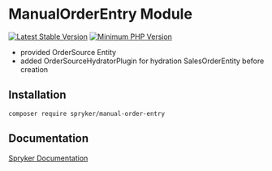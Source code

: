 # ManualOrderEntry Module
[![Latest Stable Version](https://poser.pugx.org/spryker/manual-order-entry/v/stable.svg)](https://packagist.org/packages/spryker/manual-order-entry)
[![Minimum PHP Version](https://img.shields.io/badge/php-%3E%3D%207.4-8892BF.svg)](https://php.net/)

- provided OrderSource Entity
- added OrderSourceHydratorPlugin for hydration SalesOrderEntity before creation

## Installation

```
composer require spryker/manual-order-entry
```

## Documentation

[Spryker Documentation](https://academy.spryker.com/developing_with_spryker/module_guide/modules.html)
